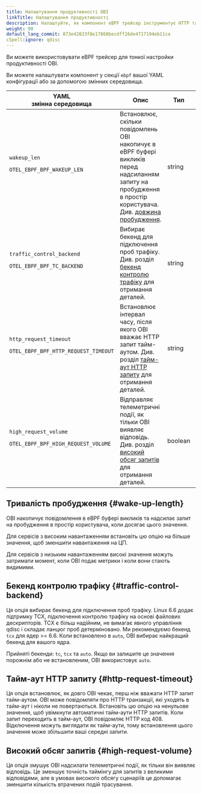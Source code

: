 ```yaml
---
title: Налаштування продуктивності OBI
linkTitle: Налаштування продуктивності
description: Налаштуйте, як компонент eBPF трейсер інструментує HTTP та GRPC сервіси зовнішніх процесів і створює трейси для передачі на наступний етап конвеєра.
weight: 90
default_lang_commit: 873e42833f8e17860becdff26de4717194eb11ca
cSpell:ignore: qdisc
---
```


Ви можете використовувати eBPF трейсер для тонкої настройки продуктивності OBI.

Ви можете налаштувати компонент у секції `ebpf` вашої YAML конфігурації або за допомогою змінних середовища.

| YAML<br>змінна середовища                                         | Опис                                                                                                                                                                             | Тип     | Стандартно |
| ----------------------------------------------------------------- | -------------------------------------------------------------------------------------------------------------------------------------------------------------------------------- | ------- | ---------- |
| `wakeup_len`<p>`OTEL_EBPF_BPF_WAKEUP_LEN`</p>                     | Встановлює, скільки повідомлень OBI накопичує в eBPF буфері викликів перед надсиланням запиту на пробудження в простір користувача. Див. [довжина пробудження](#wake-up-length). | string  | (unset)    |
| `traffic_control_backend`<p>`OTEL_EBPF_BPF_TC_BACKEND`</p>        | Вибирає бекенд для підключення проб трафіку. Див. розділ [бекенд контролю трафіку](#traffic-control-backend) для отримання деталей.                                              | string  | `auto`     |
| `http_request_timeout`<p>`OTEL_EBPF_BPF_HTTP_REQUEST_TIMEOUT`</p> | Встановлює інтервал часу, після якого OBI вважає HTTP запит тайм-аутом. Див. розділ [тайм-аут HTTP запиту](#http-request-timeout) для отримання деталей.                         | string  | (0ms)      |
| `high_request_volume`<p>`OTEL_EBPF_BPF_HIGH_REQUEST_VOLUME`</p>   | Відправляє телеметричні події, як тільки OBI виявляє відповідь. Див. розділ [високий обсяг запитів](#high-request-volume) для отримання деталей.                                 | boolean | (false)    |

## Тривалість пробудження {#wake-up-length}

OBI накопичує повідомлення в eBPF буфері викликів та надсилає запит на пробудження в простір користувача, коли досягає цього значення.

Для сервісів з високим навантаженням встановіть цю опцію на більше значення, щоб зменшити навантаження на ЦП.

Для сервісів з низьким навантаженням високі значення можуть затримати момент, коли OBI подає метрики і коли вони стають видимими.

## Бекенд контролю трафіку {#traffic-control-backend}

Ця опція вибирає бекенд для підключення проб трафіку. Linux 6.6 додає підтримку TCX, підключення контролю трафіку на основі файлових дескрипторів. TCX є більш надійним, не вимагає явного управління qdisc і складає ланцюг проб детерміновано. Ми рекомендуємо бекенд `tcx` для ядер >= 6.6. Коли встановлено в `auto`, OBI вибирає найкращий бекенд для вашого ядра.

Прийняті бекенди: `tc`, `tcx` та `auto`. Якщо ви залишите це значення порожнім або не встановленим, OBI використовує `auto`.

## Тайм-аут HTTP запиту {#http-request-timeout}

Ця опція встановлює, як довго OBI чекає, перш ніж вважати HTTP запит тайм-аутом. OBI може повідомляти про HTTP транзакції, які уходять в тайм-аут і ніколи не повертаються. Встановіть цю опцію на ненульове значення, щоб увімкнути автоматичні тайм-аути HTTP запитів. Коли запит переходить в тайм-аут, OBI повідомляє HTTP код 408. Відключення можуть виглядати як тайм-аути, тому встановлення цього значення може збільшити ваші середні запити.

## Високий обсяг запитів {#high-request-volume}

Ця опція змушує OBI надсилати телеметричні події, як тільки він виявляє відповідь. Це зменшує точність таймінгу для запитів з великими відповідями, але в умовах високого обсягу сценаріїв це допомагає зменшити кількість втрачених подій трасування.
